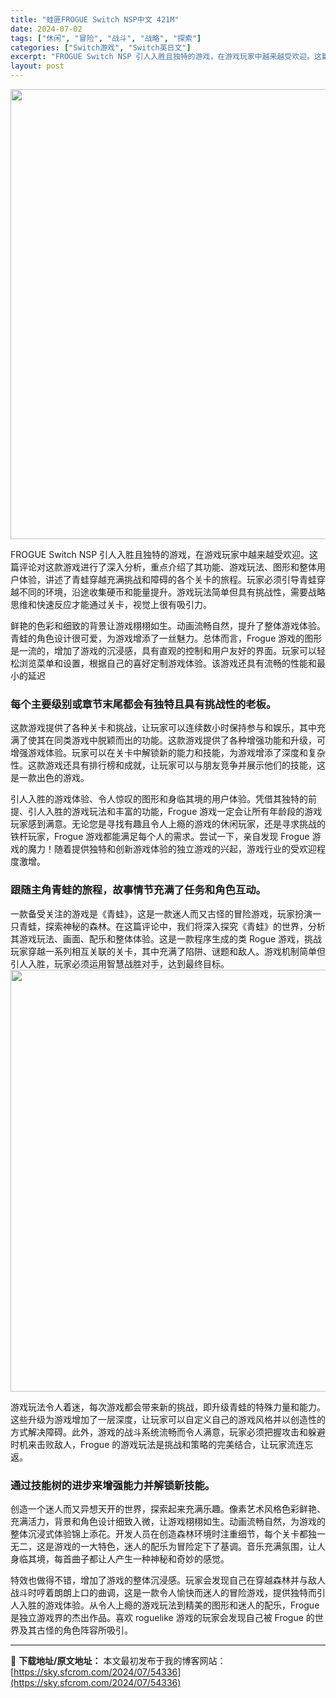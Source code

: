 ```yaml
---
title: "蛙匪FROGUE Switch NSP中文 421M"
date: 2024-07-02
tags: ["休闲", "冒险", "战斗", "战略", "探索"]
categories: ["Switch游戏", "Switch英日文"]
excerpt: "FROGUE Switch NSP 引人入胜且独特的游戏，在游戏玩家中越来越受欢迎。这篇评论对这款游戏进行了深入分析，重点介绍了其功能、游戏玩法、图形和整体用户体验，讲述了青蛙穿越充满挑战和障碍的各个关卡的旅程。玩家必须引导青蛙穿越不同的环境，沿途收集硬币和能量提升。游戏玩法简单但具有挑战性，需要战&hellip;"
layout: post
---
```


<img class="size-full wp-image-54337 aligncenter" src="https://sky.sfcrom.com/wp-content/uploads/2024/07/2024070123502420.webp" alt="" width="720" height="720" />

FROGUE Switch NSP 引人入胜且独特的游戏，在游戏玩家中越来越受欢迎。这篇评论对这款游戏进行了深入分析，重点介绍了其功能、游戏玩法、图形和整体用户体验，讲述了青蛙穿越充满挑战和障碍的各个关卡的旅程。玩家必须引导青蛙穿越不同的环境，沿途收集硬币和能量提升。游戏玩法简单但具有挑战性，需要战略思维和快速反应才能通过关卡，视觉上很有吸引力。

鲜艳的色彩和细致的背景让游戏栩栩如生。动画流畅自然，提升了整体游戏体验。青蛙的角色设计很可爱，为游戏增添了一丝魅力。总体而言，Frogue 游戏的图形是一流的，增加了游戏的沉浸感，具有直观的控制和用户友好的界面。玩家可以轻松浏览菜单和设置，根据自己的喜好定制游戏体验。该游戏还具有流畅的性能和最小的延迟
<h3>每个主要级别或章节末尾都会有独特且具有挑战性的老板。</h3>
这款游戏提供了各种关卡和挑战，让玩家可以连续数小时保持参与和娱乐，其中充满了使其在同类游戏中脱颖而出的功能。这款游戏提供了各种增强功能和升级，可增强游戏体验。玩家可以在关卡中解锁新的能力和技能，为游戏增添了深度和复杂性。这款游戏还具有排行榜和成就，让玩家可以与朋友竞争并展示他们的技能，这是一款出色的游戏。

引人入胜的游戏体验、令人惊叹的图形和身临其境的用户体验。凭借其独特的前提、引人入胜的游戏玩法和丰富的功能，Frogue 游戏一定会让所有年龄段的游戏玩家感到满意。无论您是寻找有趣且令人上瘾的游戏的休闲玩家，还是寻求挑战的铁杆玩家，Frogue 游戏都能满足每个人的需求。尝试一下，亲自发现 Frogue 游戏的魔力！随着提供独特和创新游戏体验的独立游戏的兴起，游戏行业的受欢迎程度激增。
<h3>跟随主角青蛙的旅程，故事情节充满了任务和角色互动。</h3>
一款备受关注的游戏是《青蛙》，这是一款迷人而又古怪的冒险游戏，玩家扮演一只青蛙，探索神秘的森林。在这篇评论中，我们将深入探究《青蛙》的世界，分析其游戏玩法、画面、配乐和整体体验。这是一款程序生成的类 Rogue 游戏，挑战玩家穿越一系列相互关联的关卡，其中充满了陷阱、谜题和敌人。游戏机制简单但引人入胜，玩家必须运用智慧战胜对手，达到最终目标。

<img class="alignnone size-full wp-image-54338" src="https://sky.sfcrom.com/wp-content/uploads/2024/07/2024070123543829.webp" alt="" width="1200" height="675" />

游戏玩法令人着迷，每次游戏都会带来新的挑战，即升级青蛙的特殊力量和能力。这些升级为游戏增加了一层深度，让玩家可以自定义自己的游戏风格并以创造性的方式解决障碍。此外，游戏的战斗系统流畅而令人满意，玩家必须把握攻击和躲避时机来击败敌人，Frogue 的游戏玩法是挑战和策略的完美结合，让玩家流连忘返。
<h3>通过技能树的进步来增强能力并解锁新技能。</h3>
创造一个迷人而又异想天开的世界，探索起来充满乐趣。像素艺术风格色彩鲜艳、充满活力，背景和角色设计细致入微，让游戏栩栩如生。动画流畅自然，为游戏的整体沉浸式体验锦上添花。开发人员在创造森林环境时注重细节，每个关卡都独一无二，这是游戏的一大特色，迷人的配乐为冒险定下了基调。音乐充满氛围，让人身临其境，每首曲子都让人产生一种神秘和奇妙的感觉。

特效也做得不错，增加了游戏的整体沉浸感。玩家会发现自己在穿越森林并与敌人战斗时哼着朗朗上口的曲调，这是一款令人愉快而迷人的冒险游戏，提供独特而引人入胜的游戏体验。从令人上瘾的游戏玩法到精美的图形和迷人的配乐，Frogue 是独立游戏界的杰出作品。喜欢 roguelike 游戏的玩家会发现自己被 Frogue 的世界及其古怪的角色阵容所吸引。

---
📖 **下载地址/原文地址：** 本文最初发布于我的博客网站：[https://sky.sfcrom.com/2024/07/54336](https://sky.sfcrom.com/2024/07/54336)
